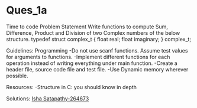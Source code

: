 # Ques_1a
Time to code
Problem Statement
Write functions to compute Sum, Difference, Product and Division of two Complex numbers of the below structure.
typedef struct complex_t {
    float real;
    float imaginary;
} complex_t;

Guidelines:
Programming
-Do not use scanf functions. Assume test values for arguments to functions.
-Implement different functions for each operation instead of writing everything under main function.
-Create a header file, source code file and test file.
-Use Dynamic memory wherever possible.

Resources:
-Structure in C: you should know in depth

Solutions:
[Isha Satapathy-264673]()
